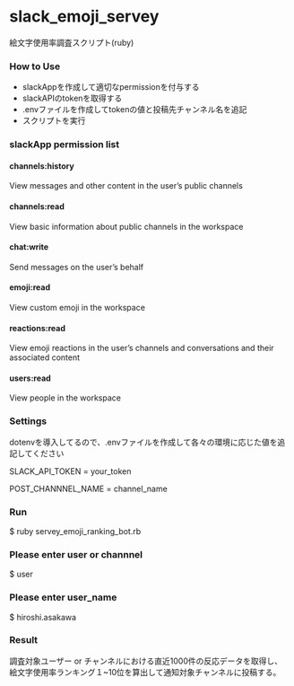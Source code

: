 # slack_emoji_servey
絵文字使用率調査スクリプト(ruby)

### How to Use
- slackAppを作成して適切なpermissionを付与する
- slackAPIのtokenを取得する
- .envファイルを作成してtokenの値と投稿先チャンネル名を追記
- スクリプトを実行

### slackApp permission list
#### channels:history
View messages and other content in the user’s public channels

#### channels:read
View basic information about public channels in the workspace

#### chat:write
Send messages on the user’s behalf

#### emoji:read
View custom emoji in the workspace

#### reactions:read
View emoji reactions in the user’s channels and conversations and their associated content

#### users:read
View people in the workspace

### Settings
dotenvを導入してるので、.envファイルを作成して各々の環境に応じた値を追記してください

SLACK_API_TOKEN = your_token

POST_CHANNNEL_NAME = channel_name

### Run
$ ruby servey_emoji_ranking_bot.rb

### Please enter user or channnel
$ user

### Please enter user_name
$ hiroshi.asakawa

### Result
調査対象ユーザー or チャンネルにおける直近1000件の反応データを取得し、
絵文字使用率ランキング１~10位を算出して通知対象チャンネルに投稿する。



